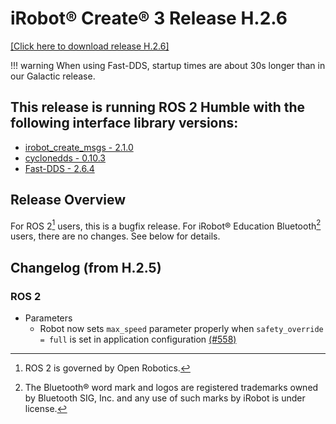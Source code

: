 # iRobot® Create® 3 Release H.2.6
[[Click here to download release H.2.6]](https://edu.irobot.com/create3/firmware/H.2.6)

!!! warning
    When using Fast-DDS, startup times are about 30s longer than in our Galactic release.

## This release is running ROS 2 Humble with the following interface library versions:

- [irobot_create_msgs - 2.1.0](https://github.com/iRobotEducation/irobot_create_msgs/tree/2.1.0)
- [cyclonedds - 0.10.3](https://github.com/eclipse-cyclonedds/cyclonedds/tree/0.10.3)
- [Fast-DDS - 2.6.4](https://github.com/eProsima/Fast-DDS/tree/2.6.4)

## Release Overview
For ROS 2[^1] users, this is a bugfix release.
For iRobot® Education Bluetooth[^2] users, there are no changes.
See below for details.

## Changelog (from H.2.5)
### ROS 2
* Parameters
    * Robot now sets `max_speed` parameter properly when `safety_override = full` is set in application configuration [(#558)](https://github.com/iRobotEducation/create3_docs/issues/558)


[^1]: ROS 2 is governed by Open Robotics.
[^2]: The Bluetooth® word mark and logos are registered trademarks owned by Bluetooth SIG, Inc. and any use of such marks by iRobot is under license.
[^3]: All other trademarks mentioned are the property of their respective owners.
